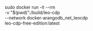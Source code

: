 sudo docker run -it --rm \
  -v "$(pwd)":/build/leo-cdp \
  --network docker-arangodb_net_leocdp \
  leo-cdp-free-edition:latest